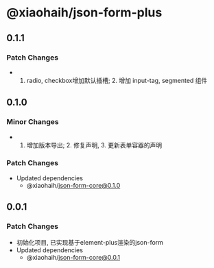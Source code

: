 # @xiaohaih/json-form-plus

## 0.1.1

### Patch Changes

- 1. radio, checkbox增加默认插槽; 2. 增加 input-tag, segmented 组件

## 0.1.0

### Minor Changes

- 1. 增加版本导出; 2. 修复声明, 3. 更新表单容器的声明

### Patch Changes

- Updated dependencies
  - @xiaohaih/json-form-core@0.1.0

## 0.0.1

### Patch Changes

- 初始化项目, 已实现基于element-plus渲染的json-form
- Updated dependencies
  - @xiaohaih/json-form-core@0.0.1
